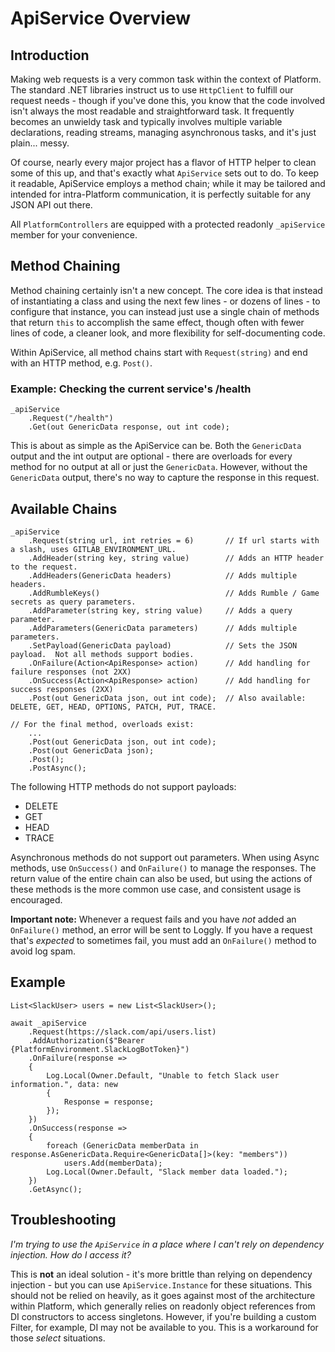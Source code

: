 # ApiService Overview

## Introduction

Making web requests is a very common task within the context of Platform.  The standard .NET libraries instruct us to use `HttpClient` to fulfill our request needs - though if you've done this, you know that the code involved isn't always the most readable and straightforward task.  It frequently becomes an unwieldy task and typically involves multiple variable declarations, reading streams, managing asynchronous tasks, and it's just plain... messy.

Of course, nearly every major project has a flavor of HTTP helper to clean some of this up, and that's exactly what `ApiService` sets out to do.  To keep it readable, ApiService employs a method chain; while it may be tailored and intended for intra-Platform communication, it is perfectly suitable for any JSON API out there.

All `PlatformControllers` are equipped with a protected readonly `_apiService` member for your convenience.

## Method Chaining

Method chaining certainly isn't a new concept.  The core idea is that instead of instantiating a class and using the next few lines - or dozens of lines - to configure that instance, you can instead just use a single chain of methods that return `this` to accomplish the same effect, though often with fewer lines of code, a cleaner look, and more flexibility for self-documenting code.

Within ApiService, all method chains start with `Request(string)` and end with an HTTP method, e.g. `Post()`.

### Example: Checking the current service's /health

```
_apiService
    .Request("/health")
    .Get(out GenericData response, out int code);
```

This is about as simple as the ApiService can be.  Both the `GenericData` output and the int output are optional - there are overloads for every method for no output at all or just the `GenericData`.  However, without the `GenericData` output, there's no way to capture the response in this request.

## Available Chains

```
_apiService
    .Request(string url, int retries = 6)       // If url starts with a slash, uses GITLAB_ENVIRONMENT_URL.
    .AddHeader(string key, string value)        // Adds an HTTP header to the request.
    .AddHeaders(GenericData headers)            // Adds multiple headers.
    .AddRumbleKeys()                            // Adds Rumble / Game secrets as query parameters.
    .AddParameter(string key, string value)     // Adds a query parameter.
    .AddParameters(GenericData parameters)      // Adds multiple parameters.
    .SetPayload(GenericData payload)            // Sets the JSON payload.  Not all methods support bodies.
    .OnFailure(Action<ApiResponse> action)      // Add handling for failure responses (not 2XX)
    .OnSuccess(Action<ApiResponse> action)      // Add handling for success responses (2XX)
    .Post(out GenericData json, out int code);  // Also available: DELETE, GET, HEAD, OPTIONS, PATCH, PUT, TRACE.
    
// For the final method, overloads exist:
    ...
    .Post(out GenericData json, out int code);
    .Post(out GenericData json);
    .Post();
    .PostAsync();
```

The following HTTP methods do not support payloads:
* DELETE
* GET
* HEAD
* TRACE

Asynchronous methods do not support out parameters.  When using Async methods, use `OnSuccess()` and `OnFailure()` to manage the responses.  The return value of the entire chain can also be used, but using the actions of these methods is the more common use case, and consistent usage is encouraged.

**Important note:** Whenever a request fails and you have _not_ added an `OnFailure()` method, an error will be sent to Loggly.  If you have a request that's _expected_ to sometimes fail, you must add an `OnFailure()` method to avoid log spam.

## Example

```
List<SlackUser> users = new List<SlackUser>();

await _apiService
    .Request(https://slack.com/api/users.list)
    .AddAuthorization($"Bearer {PlatformEnvironment.SlackLogBotToken}")
    .OnFailure(response =>
    {
        Log.Local(Owner.Default, "Unable to fetch Slack user information.", data: new 
        {
            Response = response;
        });
    })
    .OnSuccess(response =>
    {
        foreach (GenericData memberData in response.AsGenericData.Require<GenericData[]>(key: "members"))
            users.Add(memberData);
        Log.Local(Owner.Default, "Slack member data loaded.");
    })
    .GetAsync();
```

## Troubleshooting

_I'm trying to use the `ApiService` in a place where I can't rely on dependency injection.  How do I access it?_

This is **not** an ideal solution - it's more brittle than relying on dependency injection - but you can use `ApiService.Instance` for these situations.  This should not be relied on heavily, as it goes against most of the architecture within Platform, which generally relies on readonly object references from DI constructors to access singletons.  However, if you're building a custom Filter, for example, DI may not be available to you.  This is a workaround for those _select_ situations.